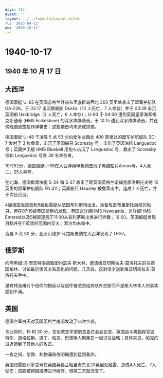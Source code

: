 ```yaml
---
days: 412
event: ''
layout: ../../layouts/Layout.astro
ru: '2023-04-12'
ww: '1940-10-17'
---
```


# 1940-10-17

## 1940 年 10 月 17 日

## 大西洋

德国潜艇 U-93 在英国苏格兰外赫布里底群岛西北 300 英里处袭击了盟军护航队
OA-228，于 03:17 击沉挪威船 Dokka（10 人死亡，7 人幸存）并于 03:39
击沉英国船 Uskbridge（2 人死亡，6 人幸存）；U-93 于 04:00
遭到英国皇家海军福克斯通号 (HMS Folkestone) 的深水炸弹袭击，于 10:15
遭到深水炸弹袭击，并在傍晚遭到空投炸弹袭击；这些袭击均未造成损害。

德国潜艇 U-48 于凌晨 5 点 53 分向爱尔兰西北 400 英里处的盟军护航舰队
SC-7 发射了 3 枚鱼雷，击沉了英国船只 Scoresby 号，击伤了英国油轮
Languedoc 号；英国护卫舰 HMS Bluebell 用炮火击沉了 Languedoc 号，救出了
Scoresby 号和 Languedoc 号各 39 名幸存者。

10时52分，德国潜艇U-38在大西洋用甲板炮击沉了希腊船只Aenos号，4人死亡，25人幸存。

在北海，德国鱼雷快艇 S-24 和 S-27 袭击了距英国英格兰诺福克郡洛斯托夫特
10 英里的盟军护航舰队 FN.311；英国船只 Hauxley 被鱼雷击中，造成 1
人死亡，并于次日沉没。

4艘德国驱逐舰和6艘鱼雷艇从法国布列斯特出发，准备攻击布里斯托海峡的船只，但在07:19被英国侦察机发现；英国巡洋舰HMS
Newcastle、巡洋舰HMS
Emerald以及5艘驱逐舰于11:00从普利茅斯出发进行拦截；16:00，英国舰艇发现目标并在11英里的范围内交火；双方均未命中。

凌晨 3 点 30 分，亚历山德罗·马拉斯皮纳在大西洋发现了 U-37。

## 俄罗斯

约阿希姆·冯·里宾特洛甫致函约瑟夫·斯大林，邀请维亚切斯拉夫·莫洛托夫前往德国柏林，讨论最近德苏关系恶化的问题。几天后，这封信才送到维亚切斯拉夫·莫洛托夫手中。

里宾特洛甫对于信件的拖延以及信件被递交给苏联外交部而不是斯大林本人的事实感到不满。

## 英国

德国空军白天对英国英格兰南部发动了四次空袭。

与此同时，15 时 30
分，在伦敦空军部航空委员会会议室，英国战斗机指挥官波特尔、道格拉斯、道丁、帕克、巴德等人聚集在一起讨论战略；具体来说，帕克的进近遭到了其他人的攻击。

一夜之间，伦敦、利物浦和伯明翰遭到猛烈轰炸。

英国扫雷舰邓多克号在英国英格兰哈里奇东北20英里处触雷，造成4人死亡，7人受伤；该舰被拖回海港进行维修，但第二天就沉没了。